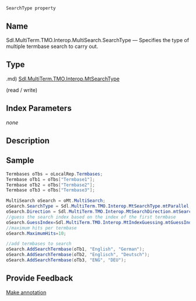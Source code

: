 

# 
    SearchType property




## Name

Sdl.MultiTerm.TMO.Interop.MultiSearch.SearchType —          Specifies the type of multiple termbase search to carry out.



## Type
.md)
[Sdl.MultiTerm.TMO.Interop.MtSearchType](Sdl.MultiTerm.TMO.Interop.MtSearchType.md)

(read / write)



## Index Parameters
*none*


## Description





## Sample


```cs
Termbases oTbs = oLocalRep.Termbases;
Termbase oTb1 = oTbs["Termbase1"];
Termbase oTb2 = oTbs["Termbase2"];
Termbase oTb3 = oTbs["Termbase3"];

MultiSearch oSearch = oMt.MultiSearch;
oSearch.SearchType = Sdl.MultiTerm.TMO.Interop.MtSearchType.mtParallel;
oSearch.Direction = Sdl.MultiTerm.TMO.Interop.MtSearchDirection.mtSearchDown;
//guess the search index based on the index of the first termbase
oSearch.GuessIndex=Sdl.MultiTerm.TMO.Interop.MtIndexGuessing.mtGuessIndex;
//maximum hits per termbase
oSearch.MaximumHits=10;

//add termbases to search
oSearch.AddSearchTermbase(oTb1, "English", "German");
oSearch.AddSearchTermbase(oTb2, "Englisch", "Deutsch");
oSearch.AddSearchTermbase(oTb3, "ENG", "DEU");
```



## Provide Feedback

[Make annotation](mailto:sdk-feedback@sdl.com&amp;subject=Reference%20for%20Sdl.MultiTerm.TMO.Interop.MultiSearch.SearchType)

